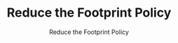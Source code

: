 ---
layout: resources-landing
title: "Reduce the Footprint Policy"
subtitle: "Reduce the Footprint Policy"
doc-link: ../assets/files/Controller-Alert-Reduce-the-Footprint-Calculations.pdf
filters: frpc real-property controller-alert omb 2015 archived
fiscal_year: 2015
---